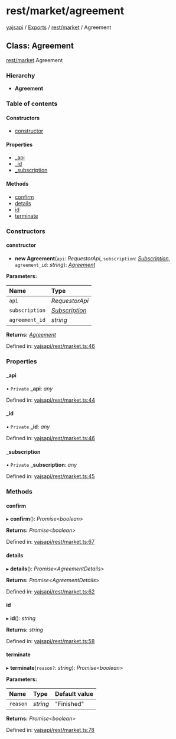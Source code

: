 # rest/market/agreement

[yajsapi](https://github.com/golemfactory/yagna-docs/tree/9699eb3e934dbc2c15063c37bc7a317a2c47fef4/yajsapi/README.md) / [Exports](https://github.com/golemfactory/yagna-docs/tree/9699eb3e934dbc2c15063c37bc7a317a2c47fef4/yajsapi/modules.md) / [rest/market](../yajsapi-2/rest_market.md) / Agreement

## Class: Agreement

[rest/market](../yajsapi-2/rest_market.md).Agreement

### Hierarchy

* **Agreement**

### Table of contents

#### Constructors

* [constructor](rest_market.agreement.md#constructor)

#### Properties

* [\_api](rest_market.agreement.md#_api)
* [\_id](rest_market.agreement.md#_id)
* [\_subscription](rest_market.agreement.md#_subscription)

#### Methods

* [confirm](rest_market.agreement.md#confirm)
* [details](rest_market.agreement.md#details)
* [id](rest_market.agreement.md#id)
* [terminate](rest_market.agreement.md#terminate)

### Constructors

#### constructor

+ **new Agreement**\(`api`: _RequestorApi_, `subscription`: [_Subscription_](rest_market.subscription.md), `agreement_id`: _string_\): [_Agreement_](rest_market.agreement.md)

**Parameters:**

| Name | Type |
| :--- | :--- |
| `api` | _RequestorApi_ |
| `subscription` | [_Subscription_](rest_market.subscription.md) |
| `agreement_id` | _string_ |

**Returns:** [_Agreement_](rest_market.agreement.md)

Defined in: [yajsapi/rest/market.ts:46](https://github.com/golemfactory/yajsapi/blob/0a8d8c8/yajsapi/rest/market.ts#L46)

### Properties

#### \_api

• `Private` **\_api**: _any_

Defined in: [yajsapi/rest/market.ts:44](https://github.com/golemfactory/yajsapi/blob/0a8d8c8/yajsapi/rest/market.ts#L44)

#### \_id

• `Private` **\_id**: _any_

Defined in: [yajsapi/rest/market.ts:46](https://github.com/golemfactory/yajsapi/blob/0a8d8c8/yajsapi/rest/market.ts#L46)

#### \_subscription

• `Private` **\_subscription**: _any_

Defined in: [yajsapi/rest/market.ts:45](https://github.com/golemfactory/yajsapi/blob/0a8d8c8/yajsapi/rest/market.ts#L45)

### Methods

#### confirm

▸ **confirm**\(\): _Promise_&lt;_boolean_&gt;

**Returns:** _Promise_&lt;_boolean_&gt;

Defined in: [yajsapi/rest/market.ts:67](https://github.com/golemfactory/yajsapi/blob/0a8d8c8/yajsapi/rest/market.ts#L67)

#### details

▸ **details**\(\): _Promise_&lt;_AgreementDetails_&gt;

**Returns:** _Promise_&lt;_AgreementDetails_&gt;

Defined in: [yajsapi/rest/market.ts:62](https://github.com/golemfactory/yajsapi/blob/0a8d8c8/yajsapi/rest/market.ts#L62)

#### id

▸ **id**\(\): _string_

**Returns:** _string_

Defined in: [yajsapi/rest/market.ts:58](https://github.com/golemfactory/yajsapi/blob/0a8d8c8/yajsapi/rest/market.ts#L58)

#### terminate

▸ **terminate**\(`reason?`: _string_\): _Promise_&lt;_boolean_&gt;

**Parameters:**

| Name | Type | Default value |
| :--- | :--- | :--- |
| `reason` | _string_ | "Finished" |

**Returns:** _Promise_&lt;_boolean_&gt;

Defined in: [yajsapi/rest/market.ts:78](https://github.com/golemfactory/yajsapi/blob/0a8d8c8/yajsapi/rest/market.ts#L78)


